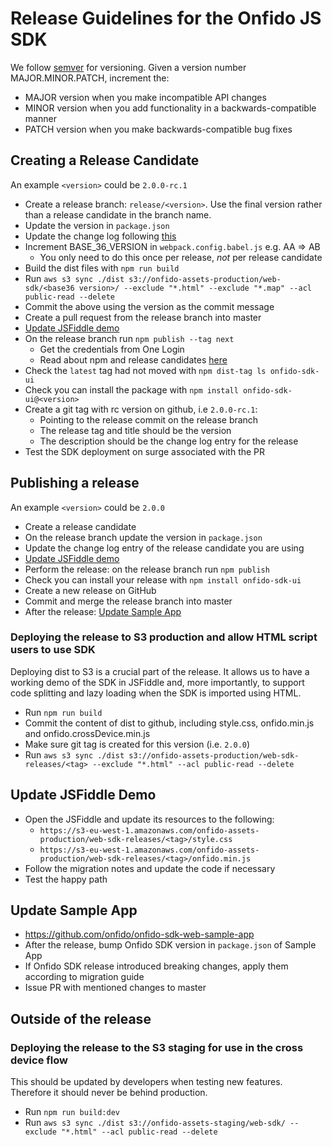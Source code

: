 # Release Guidelines for the Onfido JS SDK

We follow [semver](http://semver.org/) for versioning. Given a version number MAJOR.MINOR.PATCH, increment the:

* MAJOR version when you make incompatible API changes
* MINOR version when you add functionality in a backwards-compatible manner
* PATCH version when you make backwards-compatible bug fixes

## Creating a Release Candidate

An example `<version>` could be `2.0.0-rc.1`

* Create a release branch: `release/<version>`. Use the final version rather than a release candidate in the branch name.
* Update the version in `package.json`
* Update the change log following [this](http://keepachangelog.com/)
* Increment BASE_36_VERSION in `webpack.config.babel.js` e.g. AA => AB
  * You only need to do this once per release, *not* per release candidate
* Build the dist files with `npm run build`
* Run `aws s3 sync ./dist s3://onfido-assets-production/web-sdk/<base36 version>/ --exclude "*.html" --exclude "*.map" --acl public-read --delete`
* Commit the above using the version as the commit message
* Create a pull request from the release branch into master
* [Update JSFiddle demo](#update-jsfiddle-demo)
* On the release branch run `npm publish --tag next`
  * Get the credentials from One Login
  * Read about npm and release candidates [here](https://medium.com/@mbostock/prereleases-and-npm-e778fc5e2420)
* Check the `latest` tag had not moved with `npm dist-tag ls onfido-sdk-ui`
* Check you can install the package with `npm install onfido-sdk-ui@<version>`
* Create a git tag with rc version on github, i.e `2.0.0-rc.1`:
  * Pointing to the release commit on the release branch
  * The release tag and title should be the version
  * The description should be the change log entry for the release
* Test the SDK deployment on surge associated with the PR

## Publishing a release

An example `<version>` could be `2.0.0`

* Create a release candidate
* On the release branch update the version in `package.json`
* Update the change log entry of the release candidate you are using
* [Update JSFiddle demo](#update-jsfiddle-demo)
* Perform the release: on the release branch run `npm publish`
* Check you can install your release with `npm install onfido-sdk-ui`
* Create a new release on GitHub
* Commit and merge the release branch into master
* After the release: [Update Sample App](#update-sample-app)

### Deploying the release to S3 production and allow HTML script users to use SDK
Deploying dist to S3 is a crucial part of the release. It allows us to have a working demo of the SDK in JSFiddle and, more importantly, to support code splitting and lazy loading when the SDK is imported using HTML.

* Run `npm run build`
* Commit the content of dist to github, including style.css, onfido.min.js and onfido.crossDevice.min.js
* Make sure git tag is created for this version (i.e. `2.0.0`)
* Run `aws s3 sync ./dist s3://onfido-assets-production/web-sdk-releases/<tag> --exclude "*.html" --acl public-read --delete`

## Update JSFiddle Demo
* Open the JSFiddle and update its resources to the following:
  * `https://s3-eu-west-1.amazonaws.com/onfido-assets-production/web-sdk-releases/<tag>/style.css`
  * `https://s3-eu-west-1.amazonaws.com/onfido-assets-production/web-sdk-releases/<tag>/onfido.min.js`
* Follow the migration notes and update the code if necessary
* Test the happy path

## Update Sample App
* https://github.com/onfido/onfido-sdk-web-sample-app
* After the release, bump Onfido SDK version in `package.json` of Sample App
* If Onfido SDK release introduced breaking changes, apply them according to migration guide
* Issue PR with mentioned changes to master

## Outside of the release

### Deploying the release to the S3 staging for use in the cross device flow

This should be updated by developers when testing new features. Therefore it should never be behind production.

* Run `npm run build:dev`
* Run `aws s3 sync ./dist s3://onfido-assets-staging/web-sdk/ --exclude "*.html" --acl public-read --delete`
